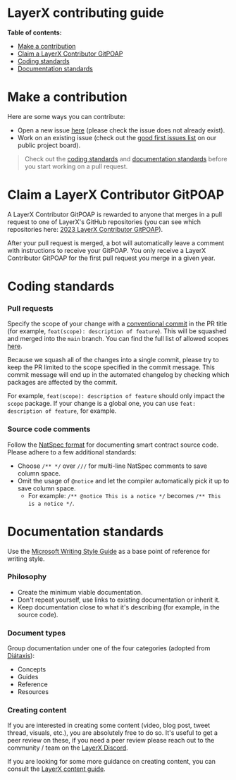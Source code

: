 # LayerX contributing guide

**Table of contents:**

- [Make a contribution](#make-a-contribution)
- [Claim a LayerX Contributor GitPOAP](#claim-a-taiko-contributor-gitpoap)
- [Coding standards](#coding-standards)
- [Documentation standards](#documentation-standards)

# Make a contribution

Here are some ways you can contribute:

- Open a new issue [here](https://github.com/taikoxyz/layerx-mono/issues) (please check the issue does not already exist).
- Work on an existing issue (check out the [good first issues list](https://github.com/orgs/taikoxyz/projects/9/views/31) on our public project board).

> Check out the [coding standards](#coding-standards) and [documentation standards](#documentation-standards) before you start working on a pull request.

# Claim a LayerX Contributor GitPOAP

A LayerX Contributor GitPOAP is rewarded to anyone that merges in a pull request to one of LayerX's GitHub repositories (you can see which repositories here: [2023 LayerX Contributor GitPOAP](https://www.gitpoap.io/gp/893)).

After your pull request is merged, a bot will automatically leave a comment with instructions to receive your GitPOAP. You only receive a LayerX Contributor GitPOAP for the first pull request you merge in a given year.

# Coding standards

### Pull requests

Specify the scope of your change with a [conventional commit](https://www.conventionalcommits.org/en/v1.0.0/) in the PR title (for example, `feat(scope): description of feature`). This will be squashed and merged into the `main` branch. You can find the full list of allowed scopes [here](https://github.com/taikoxyz/layerx-mono/blob/main/.github/workflows/lint-pr.yml#L19).

Because we squash all of the changes into a single commit, please try to keep the PR limited to the scope specified in the commit message. This commit message will end up in the automated changelog by checking which packages are affected by the commit.

For example, `feat(scope): description of feature` should only impact the `scope` package. If your change is a global one, you can use `feat: description of feature`, for example.

### Source code comments

Follow the [NatSpec format](https://docs.soliditylang.org/en/latest/natspec-format.html) for documenting smart contract source code. Please adhere to a few additional standards:

- Choose `/** */` over `///` for multi-line NatSpec comments to save column space.
- Omit the usage of `@notice` and let the compiler automatically pick it up to save column space.
  - For example: `/** @notice This is a notice */` becomes `/** This is a notice */`.

# Documentation standards

Use the [Microsoft Writing Style Guide](https://learn.microsoft.com/en-us/style-guide/welcome/) as a base point of reference for writing style.

### Philosophy

- Create the minimum viable documentation.
- Don't repeat yourself, use links to existing documentation or inherit it.
- Keep documentation close to what it's describing (for example, in the source code).

### Document types

Group documentation under one of the four categories (adopted from [Diátaxis](https://diataxis.fr/)):

- Concepts
- Guides
- Reference
- Resources

### Creating content

If you are interested in creating some content (video, blog post, tweet thread, visuals, etc.), you are absolutely free to do so. It's useful to get a peer review on these, if you need a peer review please reach out to the community / team on the [LayerX Discord](https://discord.gg/taikoxyz).

If you are looking for some more guidance on creating content, you can consult the [LayerX content guide](https://hackmd.io/@taikolabs/BJurgF1bn).
